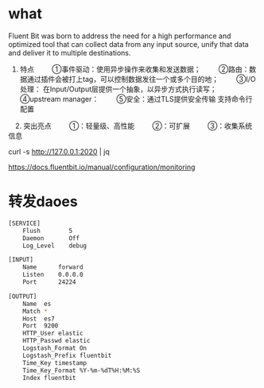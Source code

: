# what

Fluent Bit was born to address the need for a high performance and optimized tool that can collect data from any input source, unify that data and deliver it to multiple destinations.



1. 特点
   ①事件驱动：使用异步操作来收集和发送数据； 
   ②路由：数据通过插件会被打上tag，可以控制数据发往一个或多个目的地； 
   ③I/O处理： 在Input/Output层提供一个抽象，以异步方式执行读写； 
   ④upstream manager： 
   ⑤安全：通过TLS提供安全传输
    支持命令行配置

 2. 突出亮点
   ①：轻量级、高性能 
   ②：可扩展 
   ③：收集系统信息


curl -s http://127.0.0.1:2020 | jq

https://docs.fluentbit.io/manual/configuration/monitoring



# 转发daoes
```sh
[SERVICE]
    Flush        5
    Daemon       Off
    Log_Level    debug

[INPUT]
    Name      forward
    Listen    0.0.0.0
    Port      24224

[OUTPUT]
    Name  es
    Match *
    Host  es7
    Port  9200
    HTTP_User elastic
    HTTP_Passwd elastic
    Logstash_Format On
    Logstash_Prefix fluentbit
    Time_Key timestamp
    Time_Key_Format %Y-%m-%dT%H:%M:%S
    Index fluentbit
```

